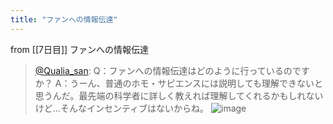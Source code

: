 ```yaml
---
title: "ファンへの情報伝達"
---
```


from [[7日目]]
ファンへの情報伝達
> [@Qualia_san](https://twitter.com/Qualia_san/status/1587845626854723584?s=20&t=IV6TNtqV3vVRO2NOQO0kxA): Q：ファンへの情報伝達はどのように行っているのですか？
> A：うーん、普通のホモ・サピエンスには説明しても理解できないと思うんだ。最先端の科学者に詳しく教えれば理解してくれるかもしれないけど...そんなインセンティブはないからね。
> ![image](https://pbs.twimg.com/media/FgkpK5PUAAA1rDz.png)

